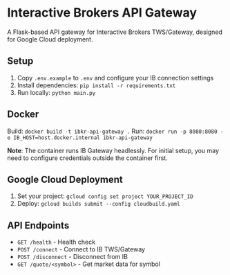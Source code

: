 # Interactive Brokers API Gateway

A Flask-based API gateway for Interactive Brokers TWS/Gateway, designed for Google Cloud deployment.

## Setup

1. Copy `.env.example` to `.env` and configure your IB connection settings
2. Install dependencies: `pip install -r requirements.txt`
3. Run locally: `python main.py`

## Docker

Build: `docker build -t ibkr-api-gateway .`
Run: `docker run -p 8080:8080 -e IB_HOST=host.docker.internal ibkr-api-gateway`

**Note**: The container runs IB Gateway headlessly. For initial setup, you may need to configure credentials outside the container first.

## Google Cloud Deployment

1. Set your project: `gcloud config set project YOUR_PROJECT_ID`
2. Deploy: `gcloud builds submit --config cloudbuild.yaml`

## API Endpoints

- `GET /health` - Health check
- `POST /connect` - Connect to IB TWS/Gateway
- `POST /disconnect` - Disconnect from IB
- `GET /quote/<symbol>` - Get market data for symbol